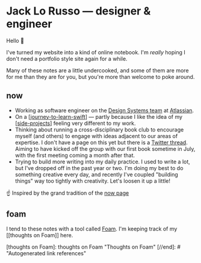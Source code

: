 # Jack Lo Russo — designer & engineer

Hello 👋

I've turned my website into a kind of online notebook. I'm _really_ hoping I don't need a portfolio style site again for a while.

Many of these notes are a little undercooked, and some of them are more for me than they are for you, but you're more than welcome to poke around.

## now

- Working as software engineer on the [Design Systems team](https://atlassian.design) at [Atlassian](https://www.atlassian.com/).
- On a [[journey-to-learn-swift]] — partly because I like the idea of my [[side-projects]] feeling very different to my work.
- Thinking about running a cross-disciplinary book club to encourage myself (and others) to engage with ideas adjacent to our areas of expertise. I don't have a page on this yet but there is a [Twitter thread](https://twitter.com/lol_russo/status/1272698810473410561?s=20). Aiming to have kicked off the group with our first book sometime in July, with the first meeting coming a month after that.
- Trying to build more writing into my daily practice. I used to write a lot, but I've dropped off in the past year or two. I'm doing my best to do something creative every day, and recently I've coupled "building things" way too tightly with creativity. Let's loosen it up a little!

☝️ Inspired by the grand tradition of the [now page](https://sivers.org/now)

## foam

I tend to these notes with a tool called [Foam](https://foambubble.github.io/foam/). I'm keeping track of my [[thoughts on Foam]] here.

[//begin]: # "Autogenerated link references for markdown compatibility"
[inbox]: inbox "Inbox"
[foam-tips]: foam-tips "Foam tips"
[todo]: todo "Todo"
[journey-to-learn-swift]: journey-to-learn-swift "Journey to learn Swift"
[side-projects]: side-projects "Side projects"
[thoughts on Foam]: thoughts on Foam "Thoughts on Foam"
[//end]: # "Autogenerated link references"
